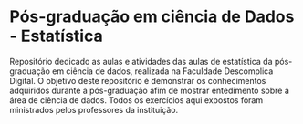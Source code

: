 # Pós-graduação em ciência de Dados - Estatística

Repositório dedicado as aulas e atividades das aulas de estatística da pós-graduação em ciência de dados, realizada na Faculdade Descomplica Digital. O objetivo deste repositório é demonstrar os conhecimentos adquiridos durante a pós-graduação afim de mostrar entedimento sobre a área de ciência de dados. Todos os exercícios aqui expostos foram ministrados pelos professores da instituição.
